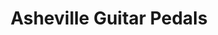 ---
title: "Asheville Guitar Pedals"
url: /asheville/asheville-guitar-pedals/
shop: musical instrument
---